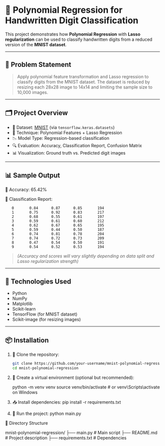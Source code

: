 # 🧠 Polynomial Regression for Handwritten Digit Classification

This project demonstrates how **Polynomial Regression** with **Lasso regularization** can be used to classify handwritten digits from a reduced version of the **MNIST dataset**.

---

## 📌 Problem Statement

> Apply polynomial feature transformation and Lasso regression to classify digits from the MNIST dataset. The dataset is reduced by resizing each 28x28 image to 14x14 and limiting the sample size to 10,000 images.

---

## 🗂️ Project Overview

- 🔢 Dataset: [MNIST](http://yann.lecun.com/exdb/mnist/) (via `tensorflow.keras.datasets`)
- 🧮 Technique: Polynomial Features + Lasso Regression
- 📉 Model Type: Regression-based classification
- 🔍 Evaluation: Accuracy, Classification Report, Confusion Matrix
- 📊 Visualization: Ground truth vs. Predicted digit images

---

## 📊 Sample Output

🎯 Accuracy: 65.42%



📄 Classification Report:

       0       0.84      0.87      0.85       194
       1       0.75      0.92      0.83       217
       2       0.68      0.55      0.61       197
       3       0.59      0.61      0.60       212
       4       0.62      0.67      0.65       195
       5       0.59      0.44      0.50       187
       6       0.74      0.81      0.78       204
       7       0.74      0.72      0.73       209
       8       0.47      0.54      0.50       191
       9       0.54      0.52      0.53       194


> *(Accuracy and scores will vary slightly depending on data split and Lasso regularization strength)*

---

## 🧰 Technologies Used

- Python
- NumPy
- Matplotlib
- Scikit-learn
- TensorFlow (for MNIST dataset)
- Scikit-image (for resizing images)

---

## 📦 Installation

1. 🔧 Clone the repository:
   ```bash
   git clone https://github.com/your-username/mnist-polynomial-regression.git
   cd mnist-polynomial-regression

2. 🐍 Create a virtual environment (optional but recommended):

    python -m venv venv
    source venv/bin/activate  # or venv\Scripts\activate on Windows
3. 📥 Install dependencies:
     pip install -r requirements.txt
4. 🚀 Run the project:
   python main.py

📁 Directory Structure

  mnist-polynomial-regression/
├── main.py               # Main script
├── README.md             # Project description
├── requirements.txt      # Dependencies

